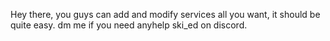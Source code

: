 Hey there, you guys can add and modify services all you want, it should be quite easy. dm me if you need anyhelp ski_ed on discord.
